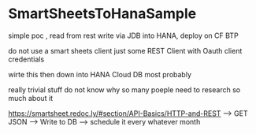 # SmartSheetsToHanaSample
simple poc , read from rest write via JDB into HANA, deploy on CF BTP


do not use a smart sheets client just some REST Client with Oauth client credentials

wirte this then down into HANA Cloud DB most probably

really trivial stuff do not know why so many poeple need to research so much about it

https://smartsheet.redoc.ly/#section/API-Basics/HTTP-and-REST
--> GET JSON
--> Write to DB
--> schedule it every whatever month
